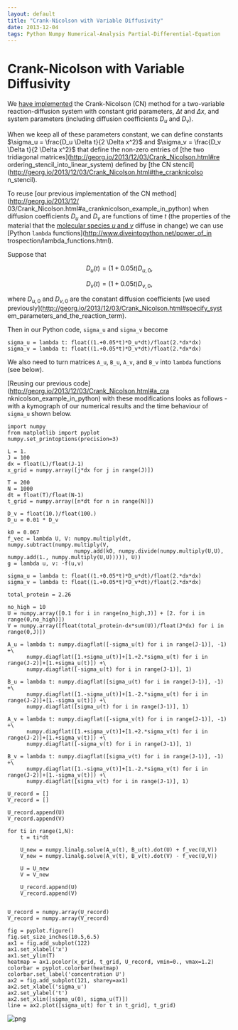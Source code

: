```yaml
---
layout: default
title: "Crank-Nicolson with Variable Diffusivity"
date: 2013-12-04
tags: Python Numpy Numerical-Analysis Partial-Differential-Equation
---
```


# Crank-Nicolson with Variable Diffusivity

We 
[have implemented](http://georg.io/2013/12/03/Crank_Nicolson.html#a_cranknicolson_example_in_python)
the Crank-Nicolson (CN) method for a two-variable reaction-diffusion system with
constant grid parameters, $\Delta t$ and $\Delta x$, and system parameters
(including diffusion coefficients $D_u$ and $D_v$).

When we keep all of these parameters constant, 
we can define constants $\sigma_u = \frac{D_u \Delta t}{2 \Delta x^2}$
and $\sigma_v = \frac{D_v \Delta t}{2 \Delta x^2}$ that
define the non-zero entries of
[the two tridiagonal matrices](http://georg.io/2013/12/03/Crank_Nicolson.html#re
ordering_stencil_into_linear_system) defined by
[the CN stencil](http://georg.io/2013/12/03/Crank_Nicolson.html#the_cranknicolso
n_stencil).

To reuse [our previous implementation of the CN method](http://georg.io/2013/12/
03/Crank_Nicolson.html#a_cranknicolson_example_in_python)
when diffusion coefficients $D_u$ and $D_v$ are functions of time $t$ (the
properties of the material that the
[molecular species $u$ and $v$](http://georg.io/2013/12/03/Crank_Nicolson.html)
diffuse in change)
we can use [Python `lambda` functions](http://www.diveintopython.net/power_of_in
trospection/lambda_functions.html).

Suppose that

$$D_u(t) = (1 + 0.05 t) D_{u,0},$$

$$D_v(t) = (1 + 0.05 t) D_{v,0},$$

where $D_{u,0}$ and $D_{v,0}$ are the constant diffusion coefficients
[we used previously](http://georg.io/2013/12/03/Crank_Nicolson.html#specify_syst
em_parameters_and_the_reaction_term).

Then in our Python code, `sigma_u` and `sigma_v` become

    sigma_u = lambda t: float((1.+0.05*t)*D_u*dt)/float(2.*dx*dx)
    sigma_v = lambda t: float((1.+0.05*t)*D_v*dt)/float(2.*dx*dx)

We also need to turn matrices `A_u`, `B_u`, `A_v`, and `B_v` into `lambda`
functions (see below).

[Reusing our previous code](http://georg.io/2013/12/03/Crank_Nicolson.html#a_cra
nknicolson_example_in_python) with these
modifications looks as follows - with a kymograph of our numerical results and
the time behaviour of `sigma_u` shown below.


    import numpy
    from matplotlib import pyplot
    numpy.set_printoptions(precision=3)
    
    L = 1.
    J = 100
    dx = float(L)/float(J-1)
    x_grid = numpy.array([j*dx for j in range(J)])
    
    T = 200
    N = 1000
    dt = float(T)/float(N-1)
    t_grid = numpy.array([n*dt for n in range(N)])
    
    D_v = float(10.)/float(100.)
    D_u = 0.01 * D_v
    
    k0 = 0.067
    f_vec = lambda U, V: numpy.multiply(dt, numpy.subtract(numpy.multiply(V, 
                         numpy.add(k0, numpy.divide(numpy.multiply(U,U), numpy.add(1., numpy.multiply(U,U))))), U))
    g = lambda u, v: -f(u,v)
     
    sigma_u = lambda t: float((1.+0.05*t)*D_u*dt)/float(2.*dx*dx)
    sigma_v = lambda t: float((1.+0.05*t)*D_v*dt)/float(2.*dx*dx)
    
    total_protein = 2.26
    
    no_high = 10
    U = numpy.array([0.1 for i in range(no_high,J)] + [2. for i in range(0,no_high)])
    V = numpy.array([float(total_protein-dx*sum(U))/float(J*dx) for i in range(0,J)])
    
    A_u = lambda t: numpy.diagflat([-sigma_u(t) for i in range(J-1)], -1) +\
          numpy.diagflat([1.+sigma_u(t)]+[1.+2.*sigma_u(t) for i in range(J-2)]+[1.+sigma_u(t)]) +\
          numpy.diagflat([-sigma_u(t) for i in range(J-1)], 1)
            
    B_u = lambda t: numpy.diagflat([sigma_u(t) for i in range(J-1)], -1) +\
          numpy.diagflat([1.-sigma_u(t)]+[1.-2.*sigma_u(t) for i in range(J-2)]+[1.-sigma_u(t)]) +\
          numpy.diagflat([sigma_u(t) for i in range(J-1)], 1)
            
    A_v = lambda t: numpy.diagflat([-sigma_v(t) for i in range(J-1)], -1) +\
          numpy.diagflat([1.+sigma_v(t)]+[1.+2.*sigma_v(t) for i in range(J-2)]+[1.+sigma_v(t)]) +\
          numpy.diagflat([-sigma_v(t) for i in range(J-1)], 1)
            
    B_v = lambda t: numpy.diagflat([sigma_v(t) for i in range(J-1)], -1) +\
          numpy.diagflat([1.-sigma_v(t)]+[1.-2.*sigma_v(t) for i in range(J-2)]+[1.-sigma_v(t)]) +\
          numpy.diagflat([sigma_v(t) for i in range(J-1)], 1)
            
    U_record = []
    V_record = []
    
    U_record.append(U)
    V_record.append(V)
    
    for ti in range(1,N):
        t = ti*dt
        
        U_new = numpy.linalg.solve(A_u(t), B_u(t).dot(U) + f_vec(U,V))
        V_new = numpy.linalg.solve(A_v(t), B_v(t).dot(V) - f_vec(U,V))
        
        U = U_new
        V = V_new
        
        U_record.append(U)
        V_record.append(V)


    U_record = numpy.array(U_record)
    V_record = numpy.array(V_record)
    
    fig = pyplot.figure()
    fig.set_size_inches(10.5,6.5)
    ax1 = fig.add_subplot(122)
    ax1.set_xlabel('x')
    ax1.set_ylim(T)
    heatmap = ax1.pcolor(x_grid, t_grid, U_record, vmin=0., vmax=1.2)
    colorbar = pyplot.colorbar(heatmap)
    colorbar.set_label('concentration U')
    ax2 = fig.add_subplot(121, sharey=ax1)
    ax2.set_xlabel('sigma_u')
    ax2.set_ylabel('t')
    ax2.set_xlim([sigma_u(0), sigma_u(T)])
    line = ax2.plot([sigma_u(t) for t in t_grid], t_grid)


![png](https://dl.dropboxusercontent.com/u/129945779/georgio/2013-12-04-Crank_Nicolson_Variable_Diffusivity_files/2013-12-04-Crank_Nicolson_Variable_Diffusivity_3_0.png)

